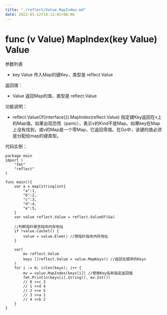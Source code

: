 ```yaml
---
title: "./reflect/Value.MapIndex.md"
date: 2022-05-12T14:13:01+08:00
---
```

# func (v Value) MapIndex(key Value) Value

参数列表

- key Value 传入Map的键Key，类型是 reflect.Value

返回值：

- Value 返回Map的值，类型是 reflect.Value

功能说明：

- reflect.ValueOf(interface{}).MapIndex(reflect.Value) 指定键Key返回在v上的Map值。如果出现恐慌（panic），表示v的Kind不是Map。如果key在Map上没有找到，或v的Map是一个零Map，它返回零值。在Go中，该键的值必须是分配给map的键类型。

代码实例：
	
	package main
	import (
		"fmt"
		"reflect"
	)
	
	func main(){
		var a = map[string]int{
			"a":1,
			"b":2,
			"c":3,
			"d":4,
			"e":5,
		}
		var value reflect.Value = reflect.ValueOf(&a)
		
		//判断指针是否指向内存地址
		if !value.CanSet() {
			value = value.Elem() //使指针指向内存地址
		}
		
		var(
			mv reflect.Value
			keys []reflect.Value = value.MapKeys() //返回无顺序的Keys
		)
		for i := 0; i<len(keys); i++ {
			mv = value.MapIndex(keys[i]) //使用Key名称指定返回值
			fmt.Println(keys[i].String(), mv.Int())
			// 0 >>c 3
			// 1 >>d 4
			// 2 >>e 5
			// 3 >>a 1
			// 4 >>b 2
		}
	}
